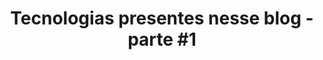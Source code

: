 ---
layout: post
title: 'Tecnologias presentes nesse blog - parte #1'
twitter_text: 'Nessa primeira parte veremos tudo o que usei no blog.'
description: 'Nessa primeira parte veremos tudo o que usei no blog.'
introduction: 'Falaremos sobre Gulp, Node.js e NPM.'
imagem: /assets/img/tecs-do-blog-parte-1/main.jpg
serie: 'Tecnologias presentes nesse blog'
categories:
- 'Making Of'
tags:
  - making-of
  - tecnologias
  - linguagens
---